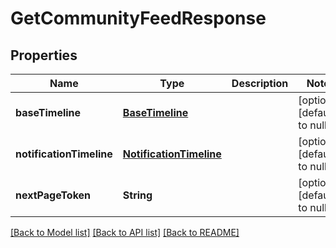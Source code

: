 # GetCommunityFeedResponse
## Properties

| Name | Type | Description | Notes |
|------------ | ------------- | ------------- | -------------|
| **baseTimeline** | [**BaseTimeline**](BaseTimeline.md) |  | [optional] [default to null] |
| **notificationTimeline** | [**NotificationTimeline**](NotificationTimeline.md) |  | [optional] [default to null] |
| **nextPageToken** | **String** |  | [optional] [default to null] |

[[Back to Model list]](../README.md#documentation-for-models) [[Back to API list]](../README.md#documentation-for-api-endpoints) [[Back to README]](../README.md)

